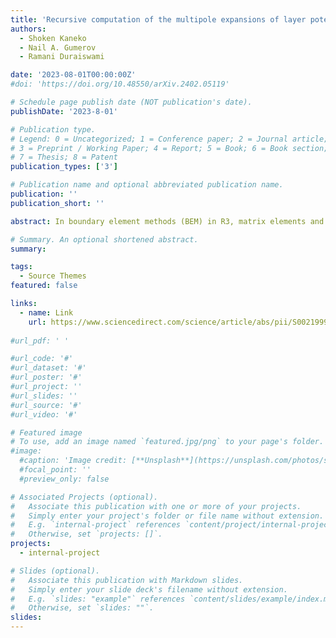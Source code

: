 ```yaml
---
title: 'Recursive computation of the multipole expansions of layer potential integrals over simplices for efficient fast multipole accelerated boundary elements'
authors:
  - Shoken Kaneko
  - Nail A. Gumerov
  - Ramani Duraiswami

date: '2023-08-01T00:00:00Z'
#doi: 'https://doi.org/10.48550/arXiv.2402.05119'

# Schedule page publish date (NOT publication's date).
publishDate: '2023-8-01'

# Publication type.
# Legend: 0 = Uncategorized; 1 = Conference paper; 2 = Journal article;
# 3 = Preprint / Working Paper; 4 = Report; 5 = Book; 6 = Book section;
# 7 = Thesis; 8 = Patent
publication_types: ['3']

# Publication name and optional abbreviated publication name.
publication: ''
publication_short: ''

abstract: In boundary element methods (BEM) in R3, matrix elements and right hand sides are typically computed via analytical or numerical quadrature of the layer potential multiplied by some function over line, triangle and tetrahedral volume elements. When the problem size gets large, the resulting linear systems are often solved iteratively via Krylov subspace methods, with fast multipole methods (FMM) used to accelerate the matrix vector products needed. When FMM acceleration is used, most entries of the matrix never need be computed explicitly - they are only needed in terms of their contribution to the multipole expansion coefficients. We propose a new fast method - Quadrature to Expansion (Q2X) - for the analytical generation of the multipole expansion coefficients produced by the integral expressions for single and double layers on surface triangles; charge distributions over line segments and over tetrahedra in the volume; so that the overall method is well integrated into the FMM, with controlled error. The method is based on the O(1) per moment cost recursive computation of the moments. The method is developed for boundary element methods involving the Laplace Green's function in R3. The derived recursions are first compared against classical quadrature algorithms, and then integrated into FMM accelerated boundary element and vortex element methods. Numerical tests are presented and discussed.

# Summary. An optional shortened abstract.
summary:

tags:
  - Source Themes
featured: false

links:
  - name: Link
    url: https://www.sciencedirect.com/science/article/abs/pii/S0021999123002139
    
#url_pdf: ' '

#url_code: '#'
#url_dataset: '#'
#url_poster: '#'
#url_project: ''
#url_slides: ''
#url_source: '#'
#url_video: '#'

# Featured image
# To use, add an image named `featured.jpg/png` to your page's folder.
#image:
  #caption: 'Image credit: [**Unsplash**](https://unsplash.com/photos/s9CC2SKySJM)'
  #focal_point: ''
  #preview_only: false 

# Associated Projects (optional).
#   Associate this publication with one or more of your projects.
#   Simply enter your project's folder or file name without extension.
#   E.g. `internal-project` references `content/project/internal-project/index.md`.
#   Otherwise, set `projects: []`.
projects:
  - internal-project

# Slides (optional).
#   Associate this publication with Markdown slides.
#   Simply enter your slide deck's filename without extension.
#   E.g. `slides: "example"` references `content/slides/example/index.md`.
#   Otherwise, set `slides: ""`.
slides:
---
```


